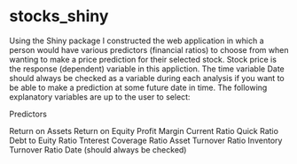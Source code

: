 # stocks_shiny
Using the Shiny package I constructed the web application in which a person would have various predictors (financial ratios) to choose from when wanting to make a price prediction for their selected stock. Stock price is the response (dependent) variable in this appliction. The time variable Date should always be checked as a variable during each analysis if you want to be able to make a prediction at some future date in time. The following explanatory variables are up to the user to select:

Predictors

Return on Assets
Return on Equity
Profit Margin
Current Ratio
Quick Ratio
Debt to Euity Ratio
Tnterest Coverage Ratio
Asset Turnover Ratio
Inventory Turnover Ratio
Date (should always be checked)
